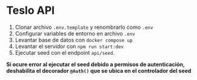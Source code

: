 # Teslo API

1. Clonar archivo `.env.template` y renombrarlo como `.env`
2. Configurar variables de entorno en archivo `.env`
3. Levantar base de datos con `docker compose up`
4. Levantar el servidor con `npm run start:dev`
5. Ejecutar seed con el endpoint `api/seed`.

**Si ocure error al ejecutar el seed debido a permisos de autenticación, deshabilita el decorador `@Auth()` que se ubica en el controlador del seed**

